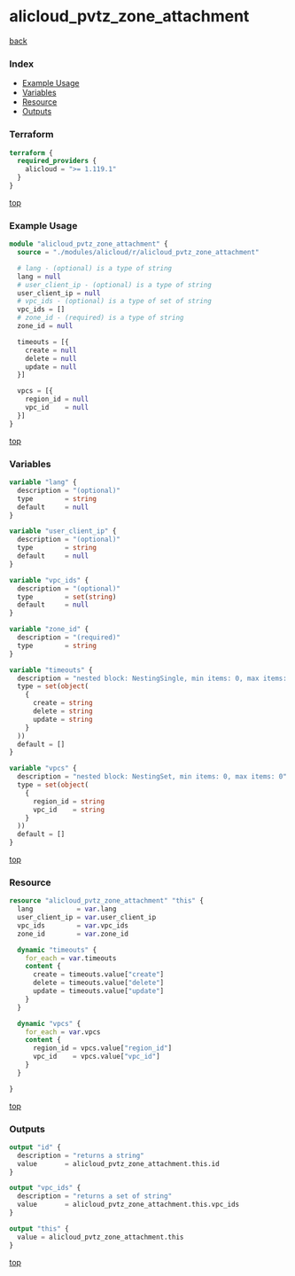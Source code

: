 # alicloud_pvtz_zone_attachment

[back](../alicloud.md)

### Index

- [Example Usage](#example-usage)
- [Variables](#variables)
- [Resource](#resource)
- [Outputs](#outputs)

### Terraform

```terraform
terraform {
  required_providers {
    alicloud = ">= 1.119.1"
  }
}
```

[top](#index)

### Example Usage

```terraform
module "alicloud_pvtz_zone_attachment" {
  source = "./modules/alicloud/r/alicloud_pvtz_zone_attachment"

  # lang - (optional) is a type of string
  lang = null
  # user_client_ip - (optional) is a type of string
  user_client_ip = null
  # vpc_ids - (optional) is a type of set of string
  vpc_ids = []
  # zone_id - (required) is a type of string
  zone_id = null

  timeouts = [{
    create = null
    delete = null
    update = null
  }]

  vpcs = [{
    region_id = null
    vpc_id    = null
  }]
}
```

[top](#index)

### Variables

```terraform
variable "lang" {
  description = "(optional)"
  type        = string
  default     = null
}

variable "user_client_ip" {
  description = "(optional)"
  type        = string
  default     = null
}

variable "vpc_ids" {
  description = "(optional)"
  type        = set(string)
  default     = null
}

variable "zone_id" {
  description = "(required)"
  type        = string
}

variable "timeouts" {
  description = "nested block: NestingSingle, min items: 0, max items: 0"
  type = set(object(
    {
      create = string
      delete = string
      update = string
    }
  ))
  default = []
}

variable "vpcs" {
  description = "nested block: NestingSet, min items: 0, max items: 0"
  type = set(object(
    {
      region_id = string
      vpc_id    = string
    }
  ))
  default = []
}
```

[top](#index)

### Resource

```terraform
resource "alicloud_pvtz_zone_attachment" "this" {
  lang           = var.lang
  user_client_ip = var.user_client_ip
  vpc_ids        = var.vpc_ids
  zone_id        = var.zone_id

  dynamic "timeouts" {
    for_each = var.timeouts
    content {
      create = timeouts.value["create"]
      delete = timeouts.value["delete"]
      update = timeouts.value["update"]
    }
  }

  dynamic "vpcs" {
    for_each = var.vpcs
    content {
      region_id = vpcs.value["region_id"]
      vpc_id    = vpcs.value["vpc_id"]
    }
  }

}
```

[top](#index)

### Outputs

```terraform
output "id" {
  description = "returns a string"
  value       = alicloud_pvtz_zone_attachment.this.id
}

output "vpc_ids" {
  description = "returns a set of string"
  value       = alicloud_pvtz_zone_attachment.this.vpc_ids
}

output "this" {
  value = alicloud_pvtz_zone_attachment.this
}
```

[top](#index)